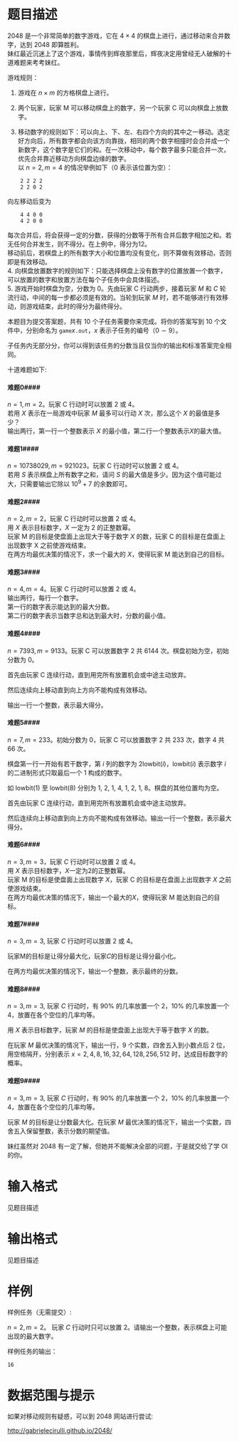 
# 题目描述

2048 是一个非常简单的数字游戏，它在 $4 \times 4$ 的棋盘上进行，通过移动来合并数字，达到 2048 即算胜利。  
妹红最近沉迷上了这个游戏，事情传到辉夜那里后，辉夜决定用曾经无人破解的十道难题来考考妹红。

游戏规则：

1. 游戏在 $n\times m$ 的方格棋盘上进行。

2. 两个玩家，玩家 M 可以移动棋盘上的数字，另一个玩家 C 可以向棋盘上放数字。

3. 移动数字的规则如下：可以向上、下、左、右四个方向的其中之一移动。选定好方向后，所有数字都会向该方向靠拢，相同的两个数字相撞时会合并成一个新数字，这个数字是它们的和。在一次移动中，每个数字最多只能合并一次，优先合并靠近移动方向棋盘边缘的数字。  
以 $n=2,m=4$ 的情况举例如下（$0$ 表示该位置为空）：
```plain
    2 2 2 2
    2 2 0 2
```
向左移动后变为
```plain
    4 4 0 0
    4 2 0 0
```
每次合并后，将会获得一定的分数，获得的分数等于所有合并后数字相加之和。若无任何合并发生，则不得分。在上例中，得分为$12$。  
移动前后，若棋盘上的所有数字大小和位置均没有变化，则不算做有效移动，否则即是有效移动。  
4. 向棋盘放置数字的规则如下：只能选择棋盘上没有数字的位置放置一个数字，可以放置的数字和放置方法在每个子任务中会具体描述。  
5. 游戏开始时棋盘为空，分数为 $0$。先由玩家 C 行动两步，接着玩家 $M$ 和 $C$ 轮流行动，中间的每一步都必须是有效的。当轮到玩家 $M$ 时，若不能够进行有效移动，则游戏结束，此时的得分为最终得分。

本题目为提交答案题，共有 10 个子任务需要你来完成。将你的答案写到 10 个文件中，分别命名为 $\texttt{game}x\texttt{.out}$，$x$ 表示子任务的编号（$0\sim 9$）。

子任务内无部分分，你可以得到该任务的分数当且仅当你的输出和标准答案完全相同。

十道难题如下:

#### 难题0####

$n=1,m=2$。玩家 C 行动时可以放置 $2$ 或 $4$。  
若用 $X$ 表示在一局游戏中玩家 $M$ 最多可以行动 $X$ 次，那么这个 $X$ 的最值是多少？  
输出两行，第一行一个整数表示 $X$ 的最小值，第二行一个整数表示$X$的最大值。

#### 难题1####

$n=10738029,m=921023$。玩家 C 行动时可以放置 $2$ 或 $4$。  
若用 $S$ 表示棋盘上所有数字之和，请问 $S$ 的最大值是多少。因为这个值可能过大，只需要输出它除以 $10^9+7$ 的余数即可。

#### 难题2####

$n=2,m=2$，玩家 C 行动时可以放置 $2$ 或 $4$。  
用 $X$ 表示目标数字，$X$ 一定为 2 的正整数幂。  
玩家 M 的目标是使盘面上出现大于等于数字 $X$ 的数，玩家 C 的目标是在盘面上出现数字 X 之前使游戏结束。  
在两方均最优决策的情况下，求一个最大的 $X$，使得玩家 M 能达到自己的目标。

#### 难题3####

$n=4,m=4$。玩家 C 行动时可以放置 $2$ 或 $4$。  
输出两行，每行一个数字。  
第一行的数字表示能达到的最大分数。  
第二行的数字表示当数字总和达到最大时，分数的最小值。

#### 难题4####

$n=7393,m=9133$。玩家 C 可以放置数字 $2$ 共 $6144$ 次。棋盘初始为空，初始分数为 $0$。

首先由玩家 C 连续行动，直到用完所有放置机会或中途主动放弃。

然后连续向上移动直到向上方向不能构成有效移动。

输出一行一个整数，表示最大得分。

#### 难题5####

$n=7,m=233$。初始分数为 $0$，玩家 C 可以放置数字 $2$ 共 $233$ 次，数字 $4$ 共 $66$ 次。

棋盘第一行一开始有若干数字，第 $i$ 列的数字为 $2\mathrm{lowbit}(i)$，$\mathrm{lowbit}(i)$ 表示数字 $i$ 的二进制形式只取最后一个 $1$ 构成的数字。

如 $\mathrm{lowbit}(1)$ 至 $\mathrm{lowbit}(8)$ 分别为 $1,$ $2,$ $1,$ $4,$ $1,$ $2,$ $1,$ $8$。棋盘的其他位置均为空。

首先由玩家 C 连续行动，直到用完所有放置机会或中途主动放弃。

然后连续向上移动直到向上方向不能构成有效移动。输出一行一个整数，表示最大得分。

#### 难题6####

$n=3,m=3$，玩家 $C$ 行动时可以放置 $2$ 或 $4$。  
用 $X$ 表示目标数字，$X$一定为2的正整数幂。  
玩家 M 的目标是使盘面上出现数字 $X$，玩家 C 的目标是在盘面上出现数字 $X$ 之前使游戏结束。  
在两方均最优决策的情况下，输出一个最大的$X$，使得玩家 M 能达到自己的目标。

#### 难题7####

$n=3,m=3$, 玩家 $C$ 行动时可以放置 $2$ 或 $4$。

玩家M的目标是让得分最大化，玩家$C$的目标是让得分最小化。

在两方均最优决策的情况下，输出一个整数，表示最终的分数。

#### 难题8####

$n=3,m=3$, 玩家 $C$ 行动时，有 $90\%$ 的几率放置一个 $2$，$10\%$ 的几率放置一个 $4$，放置在各个空位的几率均等。

用 $X$ 表示目标数字，玩家 $M$ 的目标是使盘面上出现大于等于数字 $X$ 的数。

在玩家 $M$ 最优决策的情况下，输出一行，$9$ 个实数，四舍五入到小数点后 $2$ 位，用空格隔开，分别表示 $x=2,4,8,16,32,64,128,256,512$ 时，达成目标数字的概率。

#### 难题9####

$n=3,m=3$, 玩家 $C$ 行动时，有 $90\%$ 的几率放置一个 $2$，$10\%$ 的几率放置一个 $4$，放置在各个空位的几率均等。

玩家 $M$ 的目标是让分数最大化。在玩家 $M$ 最优决策的情况下，输出一个实数，四舍五入保留整数，表示分数的期望值。

妹红虽然对 2048 有一定了解，但她并不能解决全部的问题，于是就交给了学 OI 的你。

# 输入格式

见题目描述

# 输出格式

见题目描述

# 样例

样例任务（无需提交）:

$n=2,m=2$。 玩家 $C$ 行动时只可以放置 $2$。请输出一个整数，表示棋盘上可能出现的最大数字。

样例任务的输出：
```plain
16
```

# 数据范围与提示

如果对移动规则有疑惑，可以到 2048 网站进行尝试:

http://gabrielecirulli.github.io/2048/

